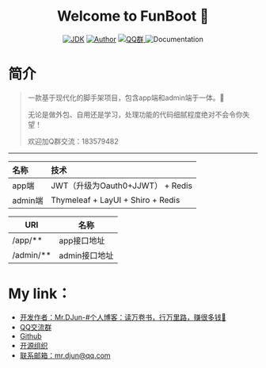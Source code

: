 <h1 align="center">Welcome to FunBoot 👋</h1>
<p align="center">
<a href="https://github.com/mrdjun/fun-boot"><img alt="JDK" src="https://img.shields.io/badge/JDK-1.8-orange.svg"/></a>
<a href="http://mrdjun.github.io"><img alt="Author" src="https://img.shields.io/badge/Author-DJun-blue"/></a>
<a href="https://jq.qq.com/?_wv=1027&k=57LIuZr"><img alt="QQ群" src="https://img.shields.io/badge/chat-Coder%E5%A4%A7%E5%AE%B6%E5%BA%AD-yellow"/>
</a>
<img alt="Documentation" src="https://img.shields.io/badge/documentation-yes-brightgreen.svg" target="_blank" />
</p>

# 简介

> 一款基于现代化的脚手架项目，包含app端和admin端于一体。:beers:
> 
> 无论是做外包、自用还是学习，处理功能的代码细腻程度绝对不会令你失望！
> 
> 欢迎加Q群交流：183579482

---

| 名称     | 技术                                |
|:------ |:--------------------------------- |
| app端   | JWT（升级为Oauth0+JJWT） + Redis       |
| admin端 | Thymeleaf + LayUI + Shiro + Redis |

| URI       | 名称        |
| --------- | --------- |
| /app/**   | app接口地址   |
| /admin/** | admin接口地址 |

# My link：

- [开发作者：Mr.DJun-#个人博客：读万卷书，行万里路，赚很多钱🥚](http://mrdjun.github.io)
- [QQ交流群](https://jq.qq.com/?_wv=1027&k=57LIuZr)
- [Github](https://github.com/mrdjun)
- [开源组织](https://github.com/u-fun)
- [联系邮箱：](https://github.com/mrdjun/fun-boot)mr.djun@qq.com
